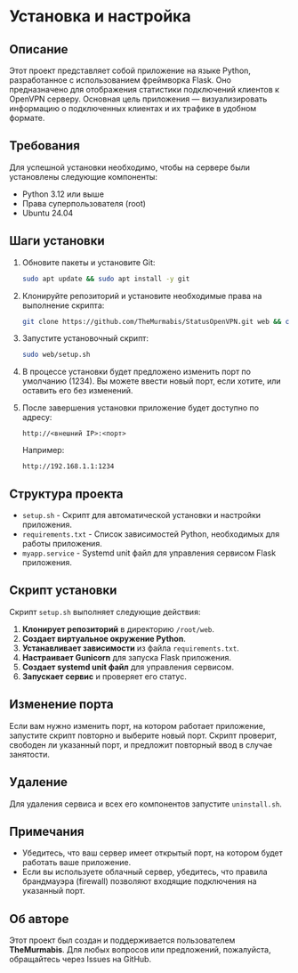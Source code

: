 # Установка и настройка 

## Описание

Этот проект представляет собой приложение на языке Python, разработанное с использованием фреймворка Flask. Оно предназначено для отображения статистики подключений клиентов к OpenVPN серверу. Основная цель приложения — визуализировать информацию о подключенных клиентах и их трафике в удобном формате.

## Требования

Для успешной установки необходимо, чтобы на сервере были установлены следующие компоненты:
- Python 3.12 или выше
- Права суперпользователя (root)
- Ubuntu 24.04

## Шаги установки

1. Обновите пакеты и установите Git:

    ```bash
    sudo apt update && sudo apt install -y git
    ```

2. Клонируйте репозиторий и установите необходимые права на выполнение скрипта:

    ```bash
    git clone https://github.com/TheMurmabis/StatusOpenVPN.git web && chmod +x web/setup.sh
    ```

3. Запустите установочный скрипт:

    ```bash
    sudo web/setup.sh
    ```

4. В процессе установки будет предложено изменить порт по умолчанию (1234). Вы можете ввести новый порт, если хотите, или оставить его без изменений.

5. После завершения установки приложение будет доступно по адресу:

    ```
    http://<внешний IP>:<порт>
    ```
    
    Например:

    ```
    http://192.168.1.1:1234
    ```

## Структура проекта

- `setup.sh` - Скрипт для автоматической установки и настройки приложения.
- `requirements.txt` - Список зависимостей Python, необходимых для работы приложения.
- `myapp.service` - Systemd unit файл для управления сервисом Flask приложения.

## Скрипт установки

Скрипт `setup.sh` выполняет следующие действия:

1. **Клонирует репозиторий** в директорию `/root/web`.
2. **Создает виртуальное окружение Python**.
3. **Устанавливает зависимости** из файла `requirements.txt`.
4. **Настраивает Gunicorn** для запуска Flask приложения.
5. **Создает systemd unit файл** для управления сервисом.
6. **Запускает сервис** и проверяет его статус.


## Изменение порта

Если вам нужно изменить порт, на котором работает приложение, запустите скрипт повторно и выберите новый порт. Скрипт проверит, свободен ли указанный порт, и предложит повторный ввод в случае занятости.

## Удаление

Для удаления сервиса и всех его компонентов запустите `uninstall.sh`.


## Примечания

- Убедитесь, что ваш сервер имеет открытый порт, на котором будет работать ваше приложение.
- Если вы используете облачный сервер, убедитесь, что правила брандмауэра (firewall) позволяют входящие подключения на указанный порт.

## Об авторе

Этот проект был создан и поддерживается пользователем **TheMurmabis**. Для любых вопросов или предложений, пожалуйста, обращайтесь через Issues на GitHub.
